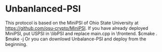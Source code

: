 # Unbanlanced-PSI
This protocol is based on the MiniPSI of Ohio State University at https://github.com/osu-crypto/MiniPSI.
If you have already deployed MiniPSI, put USPSI in \libPSI and replace main.cpp in \frontend.
$cmake .
$make -j
Or you can downlowd Unbalance-PSI and deploy from the beginning.
